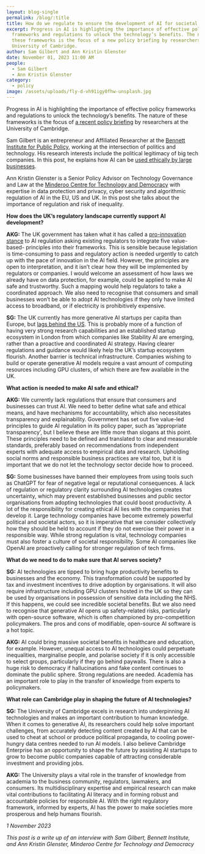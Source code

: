 ```yaml
---
layout: blog-single
permalink: /blog/:title
title: How do we regulate to ensure the development of AI for societal benefit?
excerpt: Progress in AI is highlighting the importance of effective policy
  frameworks and regulations to unlock the technology’s benefits. The nature of
  these frameworks is the focus of a new policy briefing by researchers at the
  University of Cambridge.
author: Sam Gilbert and Ann Kristin Glenster
date: November 01, 2023 11:00 AM
people:
  - Sam Gilbert
  - Ann Kristin Glenster
category:
  - policy
image: /assets/uploads/fly-d-vh91igy0fhw-unsplash.jpg
---
```

Progress in AI is highlighting the importance of effective policy frameworks and regulations to unlock the technology’s benefits. The nature of these frameworks is the focus of [a recent policy briefing](https://www.mctd.ac.uk/which-path-should-the-uk-take-to-build-national-capability-for-generative-ai/) by researchers at the University of Cambridge.

Sam Gilbert is an entrepreneur and Affiliated Researcher at the [Bennett Institute for Public Policy](https://www.bennettinstitute.cam.ac.uk), working at the intersection of politics and technology. His research interests include the political legitimacy of big tech companies. In this post, he explains how AI can be [used ethically by large businesses](https://executiveguide.ai).

Ann Kristin Glenster is a Senior Policy Advisor on Technology Governance and Law at the [Minderoo Centre for Technology and Democracy](https://www.mctd.ac.uk) with expertise in data protection and privacy, cyber security and algorithmic regulation of AI in the EU, US and UK. In this post she talks about the importance of regulation and risk of inequality. 

**How does the UK’s regulatory landscape currently support AI development?**

**AKG:** The UK government has taken what it has called a [pro-innovation stance](https://www.gov.uk/government/publications/ai-regulation-a-pro-innovation-approach/white-paper) to AI regulation asking existing regulators to integrate five value-based- principles into their frameworks. This is sensible because legislation is time-consuming to pass and regulatory action is needed urgently to catch up with the pace of innovation in the AI field. However, the principles are open to interpretation, and it isn’t clear how they will be implemented by regulators or companies. I would welcome an assessment of how laws we already have on data protection, for example, could be applied to make AI safe and trustworthy. Such a mapping would help regulators to take a coordinated approach. We also need to recognise that consumers and small businesses won’t be able to adopt AI technologies if they only have limited access to broadband, or if electricity is prohibitively expensive.

**SG:** The UK currently has more generative AI startups per capita than Europe, but [lags behind the US](https://app.dealroom.co/lists/33530/list). This is probably more of a function of having very strong research capabilities and an established startup ecosystem in London from which companies like Stability AI are emerging, rather than a proactive and coordinated AI strategy. Having clearer regulations and guidance would likely help the UK’s startup ecosystem flourish. Another barrier is technical infrastructure. Companies wishing to build or operate generative AI models require a vast amount of computing resources including GPU clusters, of which there are few available in the UK.

**What action is needed to make AI safe and ethical?**

**AKG:** We currently lack regulations that ensure that consumers and businesses can trust AI. We need to better define what safe and ethical means, and have mechanisms for accountability, which also necessitates transparency and explainability. Government has set out five value-led principles to guide AI regulation in its policy paper, such as ‘appropriate transparency’, but I believe these are little more than slogans at this point. These principles need to be defined and translated to clear and measurable standards, preferably based on recommendations from independent experts with adequate access to empirical data and research. Upholding social norms and responsible business practices are vital too, but it is important that we do not let the technology sector decide how to proceed.

**SG:** Some businesses have banned their employees from using tools such as ChatGPT for fear of negative legal or reputational consequences. A lack of regulation or regulatory clarity surrounding AI technologies creates uncertainty, which may prevent established businesses and public sector organisations from adopting technologies that could boost productivity. A lot of the responsibility for creating ethical AI lies with the companies that develop it. Large technology companies have become extremely powerful political and societal actors, so it is imperative that we consider collectively how they should be held to account if they do not exercise their power in a responsible way. While strong regulation is vital, technology companies must also foster a culture of societal responsibility. Some AI companies like OpenAI are proactively calling for stronger regulation of tech firms.

**What do we need to do to make sure that AI serves society?**

**SG:** AI technologies are tipped to bring huge productivity benefits to businesses and the economy. This transformation could be supported by tax and investment incentives to drive adoption by organisations. It will also require infrastructure including GPU clusters hosted in the UK so they can be used by organisations in possession of sensitive data including the NHS. If this happens, we could see incredible societal benefits. But we also need to recognise that generative AI opens up safety-related risks, particularly with open-source software, which is often championed by pro-competition policymakers. The pros and cons of modifiable, open-source AI software is a hot topic.

**AKG:** AI could bring massive societal benefits in healthcare and education, for example. However, unequal access to AI technologies could perpetuate inequalities, marginalise people, and polarise society if it is only accessible to select groups, particularly if they go behind paywalls. There is also a huge risk to democracy if hallucinations and fake content continues to dominate the public sphere. Strong regulations are needed. Academia has an important role to play in the transfer of knowledge from experts to policymakers.

**What role can Cambridge play in shaping the future of AI technologies?**

**SG:** The University of Cambridge excels in research into underpinning AI technologies and makes an important contribution to human knowledge. When it comes to generative AI, its researchers could help solve important challenges, from accurately detecting content created by AI that can be used to cheat at school or produce political propaganda, to cooling power-hungry data centres needed to run AI models. I also believe Cambridge Enterprise has an opportunity to shape the future by assisting AI startups to grow to become public companies capable of attracting considerable investment and providing jobs.

**AKG:** The University plays a vital role in the transfer of knowledge from academia to the business community, regulators, lawmakers, and consumers. Its multidisciplinary expertise and empirical research can make vital contributions to facilitating AI literacy and in forming robust and accountable policies for responsible AI. With the right regulatory framework, informed by experts, AI has the power to make societies more prosperous and help humans flourish.

*1 November 2023*

*This post is a write up of an interview with Sam Gilbert, Bennett Institute, and Ann Kristin Glenster, Minderoo Centre for Technology and Democracy*